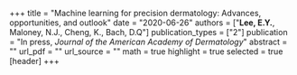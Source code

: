 +++
title = "Machine learning for precision dermatology: Advances, opportunities, and outlook"
date = "2020-06-26"
authors = ["**Lee, E.Y.**, Maloney, N.J., Cheng, K., Bach, D.Q"]
publication_types = ["2"]
publication = "In press, *Journal of the American Academy of Dermatology*"
abstract = ""
url_pdf = ""
url_source = ""
math = true
highlight = true
selected = true
[header]
+++
